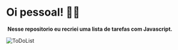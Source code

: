 <h1>Oi pessoal! 👋🏻</h1> <img  

<strong> Nesse repositorio eu recriei uma lista de tarefas com Javascript.</strong>


 <img alt="ToDoList" src="https://j.gifs.com/Dq9lVy.gif">

